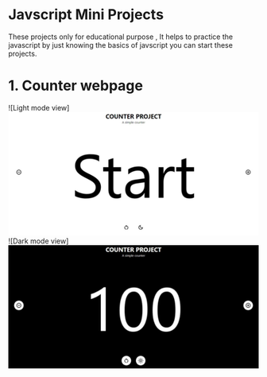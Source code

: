 # Javscript Mini Projects
 These projects only for educational purpose , It helps to practice the javascript by just knowing the basics of javscript you can start these projects.
 # 1. Counter webpage
 ![Light mode view]
 <img src="https://raw.githubusercontent.com/arshcode999/Javscript-Mini-Projects/main/counter%20project/Preview/light%20mode.jpeg">
 <br>
  ![Dark mode view]
 <img src="https://raw.githubusercontent.com/arshcode999/Javscript-Mini-Projects/main/counter%20project/Preview/dark%20mode.jpeg">
